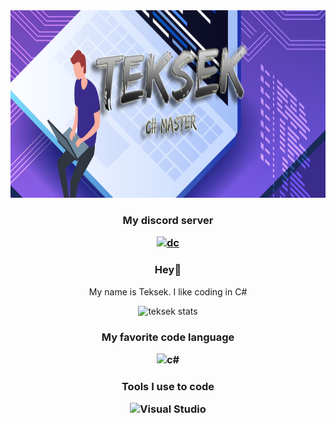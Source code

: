 <div align="centre" width="300">
<img height="300em" src="teksek.png"/>

<h3 align="center">

My discord server 

[![dc](https://img.shields.io/badge/Server%20-%237289DA.svg?&style=for-the-badge&logo=discord&logoColor=white)](https://discord.gg/suw4ddVnMX)
</h3>

<h3 align="center">

Hey:wave:
</h3>
<div align="center" width="300">

My name is Teksek. I like coding in C#


![teksek stats](https://github-readme-stats.vercel.app/api?username=tekesek&show_icons=true&theme=dark)

<h3 align="center">
My favorite code language

![c#](https://img.shields.io/badge/C%23-239120?style=for-the-badge&logo=c-sharp&logoColor=white)
</h3>

<h3 align="center">

Tools I use to code 

![Visual Studio](https://img.shields.io/badge/Visual_Studio_2019-5C2D91?style=for-the-badge&logo=visual%20studio&logoColor=white)
</h3>
